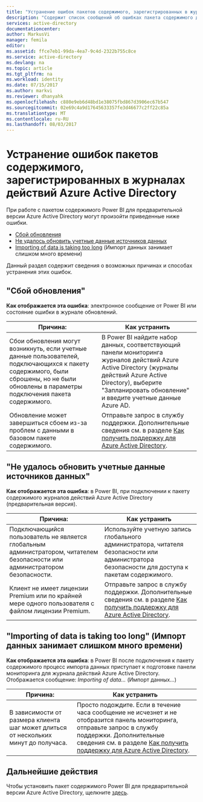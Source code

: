 ```yaml
---
title: "Устранение ошибок пакетов содержимого, зарегистрированных в журналах действий Azure Active Directory | Документация Майкрософт"
description: "Содержит список сообщений об ошибках пакета содержимого действий Azure Active Directory и инструкции по их исправлению."
services: active-directory
documentationcenter: 
author: MarkusVi
manager: femila
editor: 
ms.assetid: ffce7eb1-99da-4ea7-9c4d-2322b755c8ce
ms.service: active-directory
ms.devlang: na
ms.topic: article
ms.tgt_pltfrm: na
ms.workload: identity
ms.date: 07/15/2017
ms.author: markvi
ms.reviewer: dhanyahk
ms.openlocfilehash: c880e9eb6d48bd1e38075fbd867d3906ec67b547
ms.sourcegitcommit: 02e69c4a9d17645633357fe3d46677c2ff22c85a
ms.translationtype: MT
ms.contentlocale: ru-RU
ms.lasthandoff: 08/03/2017
---
```

# <a name="troubleshooting-azure-active-directory-activity-logs-content-pack-errors"></a>Устранение ошибок пакетов содержимого, зарегистрированных в журналах действий Azure Active Directory 


При работе с пакетом содержимого Power BI для предварительной версии Azure Active Directory могут произойти приведенные ниже ошибки. 

- [Сбой обновления](active-directory-reporting-troubleshoot-content-pack.md#refresh-failed) 
- [Не удалось обновить учетные данные источников данных](active-directory-reporting-troubleshoot-content-pack.md#failed-to-update-data-source-credentials) 
- [Importing of data is taking too long](active-directory-reporting-troubleshoot-content-pack.md#importing-of-data-is-taking-too-long) (Импорт данных занимает слишком много времени) 
 
Данный раздел содержит сведения о возможных причинах и способах устранения этих ошибок.
 
## <a name="refresh-failed"></a>"Сбой обновления" 
 
**Как отображается эта ошибка**: электронное сообщение от Power BI или состояние ошибки в журнале обновлений. 


| Причина: | Как устранить |
| ---   | ---        |
| Сбои обновления могут возникнуть, если учетные данные пользователей, подключающихся к пакету содержимого, были сброшены, но не были обновлены в параметры подключения пакета содержимого. | В Power BI найдите набор данных, соответствующий панели мониторинга журналов действий Azure Active Directory (журналы действий Azure Active Directory), выберите "Запланировать обновление" и введите учетные данные Azure AD. |
| Обновление может завершиться сбоем из-за проблем с данными в базовом пакете содержимого. | Отправьте запрос в службу поддержки. Дополнительные сведения см. в разделе [Как получить поддержку для Azure Active Directory](active-directory-troubleshooting-support-howto.md).|
 
 
## <a name="failed-to-update-data-source-credentials"></a>"Не удалось обновить учетные данные источников данных" 
 
**Как отображается эта ошибка**: в Power BI, при подключении к пакету содержимого журналов действий Azure Active Directory (предварительная версия). 

| Причина: | Как устранить |
| ---   | ---        |
| Подключающийся пользователь не является глобальным администратором, читателем безопасности или администратором безопасности. | Используйте учетную запись глобального администратора, читателя безопасности или администратора безопасности для доступа к пакетам содержимого. |
| Клиент не имеет лицензии Premium или по крайней мере одного пользователя с файлом лицензии Premium. | Отправьте запрос в службу поддержки. Дополнительные сведения см. в разделе [Как получить поддержку для Azure Active Directory](active-directory-troubleshooting-support-howto.md).|
 

 

## <a name="importing-of-data-is-taking-too-long"></a>"Importing of data is taking too long" (Импорт данных занимает слишком много времени) 
 
**Как отображается эта ошибка**: в Power BI после подключения к пакету содержимого процесс импорта данных приступает к подготовке панели мониторинга для журнала действий Azure Active Directory. Отображается сообщение: *Importing of data…* (Импорт данных…)  

| Причина: | Как устранить |
| ---   | ---        |
| В зависимости от размера клиента шаг может длиться от нескольких минут до получаса. | Просто подождите. Если в течение часа сообщение не исчезнет и не отобразится панель мониторинга, отправьте запрос в службу поддержки. Дополнительные сведения см. в разделе [Как получить поддержку для Azure Active Directory](active-directory-troubleshooting-support-howto.md).|

## <a name="next-steps"></a>Дальнейшие действия

Чтобы установить пакет содержимого Power BI для предварительной версии Azure Active Directory, щелкните [здесь](https://powerbi.microsoft.com/en-us/blog/azure-active-directory-meets-power-bi/).


